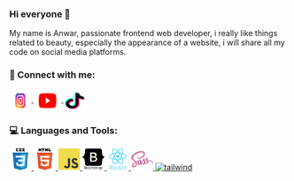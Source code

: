 ### Hi everyone 👋

My name is Anwar, passionate frontend web developer, i really like things related to beauty, 
especially the appearance of a website, i will share all my code on social media platforms.

### 🔗 Connect with me:
<a href="https://instagram.com/anwar_r_r" target="blank">
  <img align="center" src="./asset/Instagram-Logo.wine.svg" alt="anwar_r_r" height="40" width="40" />
</a>
<a href="https://www.youtube.com/channel/UCS0MEcAP6OeuuU6Me3y7Zfg" target="blank">
  <img align="center" src="./asset/YouTube-Icon-Full-Color-Logo.wine.svg" alt="anwar_r_r" height="40" width="50" />
</a>
<a href="https://www.youtube.com/channel/UCS0MEcAP6OeuuU6Me3y7Zfg" target="blank">
  <img align="center" src="./asset/tiktok-logo-4500.svg" alt="anwar_r_r" height="30" width="40" />
</a>

### 💻 Languages and Tools:
<a href="https://www.w3schools.com/css/" target="_blank" rel="noreferrer"> 
  <img src="https://raw.githubusercontent.com/devicons/devicon/master/icons/css3/css3-original-wordmark.svg" alt="css3" width="40" height="40"/> 
</a> 
<a href="https://www.w3.org/html/" target="_blank" rel="noreferrer"> 
  <img src="https://raw.githubusercontent.com/devicons/devicon/master/icons/html5/html5-original-wordmark.svg" alt="html5" width="40" height="40"/> 
</a> 
<a href="https://developer.mozilla.org/en-US/docs/Web/JavaScript" target="_blank" rel="noreferrer"> 
  <img src="https://raw.githubusercontent.com/devicons/devicon/master/icons/javascript/javascript-original.svg" alt="javascript" width="40" height="40"/> 
</a> 
<a href="https://getbootstrap.com" target="_blank" rel="noreferrer"> 
  <img src="https://raw.githubusercontent.com/devicons/devicon/master/icons/bootstrap/bootstrap-plain-wordmark.svg" alt="bootstrap" width="40" height="40"/> 
</a> 
<a href="https://reactjs.org/" target="_blank" rel="noreferrer"> 
  <img src="https://raw.githubusercontent.com/devicons/devicon/master/icons/react/react-original-wordmark.svg" alt="react" width="40" height="40"/> 
</a> 
<a href="https://sass-lang.com" target="_blank" rel="noreferrer"> 
  <img src="https://raw.githubusercontent.com/devicons/devicon/master/icons/sass/sass-original.svg" alt="sass" width="40" height="40"/> 
</a> 
<a href="https://tailwindcss.com/" target="_blank" rel="noreferrer"> 
  <img src="https://www.vectorlogo.zone/logos/tailwindcss/tailwindcss-icon.svg" alt="tailwind" width="40" height="40"/>
</a>

<!--
**anwar456/anwar456** is a ✨ _special_ ✨ repository because its `README.md` (this file) appears on your GitHub profile.

Here are some ideas to get you started:

- 🔭 I’m currently working on ...
- 🌱 I’m currently learning ...
- 👯 I’m looking to collaborate on ...
- 🤔 I’m looking for help with ...
- 💬 Ask me about ...
- 📫 How to reach me: ...
- 😄 Pronouns: ...
- ⚡ Fun fact: ...
-->
